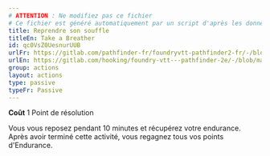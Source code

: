 ```yaml
---
# ATTENTION : Ne modifiez pas ce fichier
# Ce fichier est généré automatiquement par un script d'après les données du module Foundry VTT officiel et de sa traduction
title: Reprendre son souffle
titleEn: Take a Breather
id: qc0VsZ0UesnurUUB
urlFr: https://gitlab.com/pathfinder-fr/foundryvtt-pathfinder2-fr/-/blob/master/data/actions/qc0VsZ0UesnurUUB.htm
urlEn: https://gitlab.com/hooking/foundry-vtt---pathfinder-2e/-/blob/master/packs/data/actions.db/take-a-breather.json
group: actions
layout: actions
type: passive
typeFr: Passive
---
```

**Coût** 1 Point de résolution

Vous vous reposez pendant 10 minutes et récupérez votre endurance. Après avoir terminé cette activité, vous regagnez tous vos points d'Endurance.
